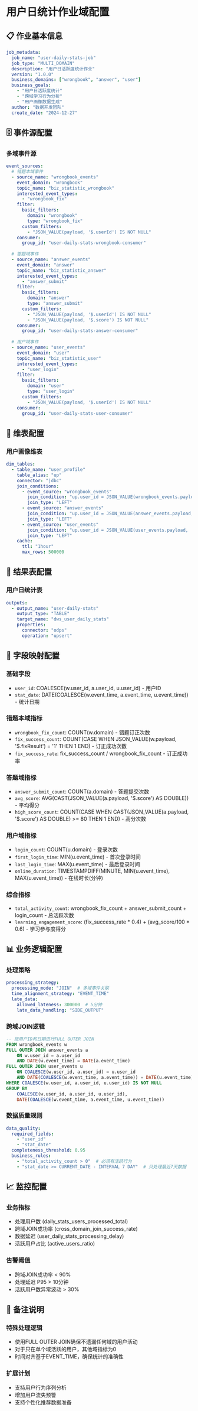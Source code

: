 # 用户日统计作业域配置

## 📋 作业基本信息

```yaml
job_metadata:
  job_name: "user-daily-stats-job"
  job_type: "MULTI_DOMAIN"
  description: "用户日活跃度统计作业"
  version: "1.0.0"
  business_domains: ["wrongbook", "answer", "user"]
  business_goals: 
    - "用户日活跃度统计"
    - "跨域学习行为分析"
    - "用户画像数据生成"
  author: "数据开发团队"
  create_date: "2024-12-27"
```

## 🗄️ 事件源配置

### 多域事件源
```yaml
event_sources:
  # 错题本域事件
  - source_name: "wrongbook_events"
    event_domain: "wrongbook"
    topic_name: "biz_statistic_wrongbook"
    interested_event_types:
      - "wrongbook_fix"
    filter:
      basic_filters:
        domain: "wrongbook"
        type: "wrongbook_fix"
      custom_filters:
        - "JSON_VALUE(payload, '$.userId') IS NOT NULL"
    consumer:
      group_id: "user-daily-stats-wrongbook-consumer"
      
  # 答题域事件
  - source_name: "answer_events"
    event_domain: "answer"
    topic_name: "biz_statistic_answer"
    interested_event_types:
      - "answer_submit"
    filter:
      basic_filters:
        domain: "answer"
        type: "answer_submit"
      custom_filters:
        - "JSON_VALUE(payload, '$.userId') IS NOT NULL"
        - "JSON_VALUE(payload, '$.score') IS NOT NULL"
    consumer:
      group_id: "user-daily-stats-answer-consumer"
      
  # 用户域事件
  - source_name: "user_events"
    event_domain: "user"
    topic_name: "biz_statistic_user"
    interested_event_types:
      - "user_login"
    filter:
      basic_filters:
        domain: "user"
        type: "user_login"
      custom_filters:
        - "JSON_VALUE(payload, '$.userId') IS NOT NULL"
    consumer:
      group_id: "user-daily-stats-user-consumer"
```

## 🔗 维表配置

### 用户画像维表
```yaml
dim_tables:
  - table_name: "user_profile"
    table_alias: "up"
    connector: "jdbc"
    join_conditions:
      - event_source: "wrongbook_events"
        join_condition: "up.user_id = JSON_VALUE(wrongbook_events.payload, '$.userId')"
        join_type: "LEFT"
      - event_source: "answer_events"
        join_condition: "up.user_id = JSON_VALUE(answer_events.payload, '$.userId')"
        join_type: "LEFT"
      - event_source: "user_events"
        join_condition: "up.user_id = JSON_VALUE(user_events.payload, '$.userId')"
        join_type: "LEFT"
    cache:
      ttl: "1hour"
      max_rows: 500000
```

## 🎯 结果表配置

### 用户日统计表
```yaml
outputs:
  - output_name: "user-daily-stats"
    output_type: "TABLE"
    target_name: "dws_user_daily_stats"
    properties:
      connector: "odps"
      operation: "upsert"
```

## 🔄 字段映射配置

### 基础字段
- `user_id`: COALESCE(w.user_id, a.user_id, u.user_id) - 用户ID
- `stat_date`: DATE(COALESCE(w.event_time, a.event_time, u.event_time)) - 统计日期

### 错题本域指标
- `wrongbook_fix_count`: COUNT(w.domain) - 错题订正次数
- `fix_success_count`: COUNT(CASE WHEN JSON_VALUE(w.payload, '$.fixResult') = '1' THEN 1 END) - 订正成功次数
- `fix_success_rate`: fix_success_count / wrongbook_fix_count - 订正成功率

### 答题域指标
- `answer_submit_count`: COUNT(a.domain) - 答题提交次数
- `avg_score`: AVG(CAST(JSON_VALUE(a.payload, '$.score') AS DOUBLE)) - 平均得分
- `high_score_count`: COUNT(CASE WHEN CAST(JSON_VALUE(a.payload, '$.score') AS DOUBLE) >= 80 THEN 1 END) - 高分次数

### 用户域指标
- `login_count`: COUNT(u.domain) - 登录次数
- `first_login_time`: MIN(u.event_time) - 首次登录时间
- `last_login_time`: MAX(u.event_time) - 最后登录时间
- `online_duration`: TIMESTAMPDIFF(MINUTE, MIN(u.event_time), MAX(u.event_time)) - 在线时长(分钟)

### 综合指标
- `total_activity_count`: wrongbook_fix_count + answer_submit_count + login_count - 总活跃次数
- `learning_engagement_score`: (fix_success_rate * 0.4) + (avg_score/100 * 0.6) - 学习参与度得分

## 📊 业务逻辑配置

### 处理策略
```yaml
processing_strategy:
  processing_mode: "JOIN"  # 多域事件关联
  time_alignment_strategy: "EVENT_TIME"
  late_data:
    allowed_lateness: 300000  # 5分钟
    late_data_handling: "SIDE_OUTPUT"
```

### 跨域JOIN逻辑
```sql
-- 按用户ID和日期进行FULL OUTER JOIN
FROM wrongbook_events w
FULL OUTER JOIN answer_events a 
    ON w.user_id = a.user_id 
    AND DATE(w.event_time) = DATE(a.event_time)
FULL OUTER JOIN user_events u 
    ON COALESCE(w.user_id, a.user_id) = u.user_id 
    AND DATE(COALESCE(w.event_time, a.event_time)) = DATE(u.event_time)
WHERE COALESCE(w.user_id, a.user_id, u.user_id) IS NOT NULL
GROUP BY 
    COALESCE(w.user_id, a.user_id, u.user_id),
    DATE(COALESCE(w.event_time, a.event_time, u.event_time))
```

### 数据质量规则
```yaml
data_quality:
  required_fields:
    - "user_id"
    - "stat_date"
  completeness_threshold: 0.95
  business_rules:
    - "total_activity_count > 0"  # 必须有活跃行为
    - "stat_date >= CURRENT_DATE - INTERVAL 7 DAY"  # 只处理最近7天数据
```

## 📈 监控配置

### 业务指标
- 处理用户数 (daily_stats_users_processed_total)
- 跨域JOIN成功率 (cross_domain_join_success_rate)
- 数据延迟 (user_daily_stats_processing_delay)
- 活跃用户占比 (active_users_ratio)

### 告警阈值
- 跨域JOIN成功率 < 90%
- 处理延迟 P95 > 10分钟
- 活跃用户数异常波动 > 30%

## 💬 备注说明

### 特殊处理逻辑
- 使用FULL OUTER JOIN确保不遗漏任何域的用户活动
- 对于只在单个域活跃的用户，其他域指标为0
- 时间对齐基于EVENT_TIME，确保统计的准确性

### 扩展计划
- 支持用户行为序列分析
- 增加用户流失预警
- 支持个性化推荐数据准备
